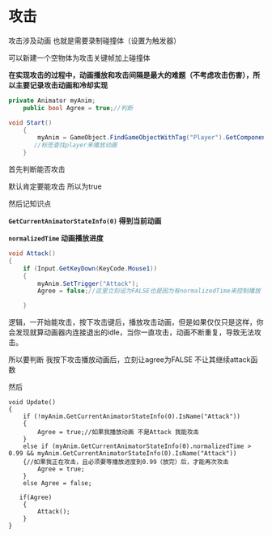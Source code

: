 # 攻击

攻击涉及动画 也就是需要录制碰撞体（设置为触发器）

可以新建一个空物体为攻击关键帧加上碰撞体

**在实现攻击的过程中，动画播放和攻击间隔是最大的难题（不考虑攻击伤害），所以主要记录攻击动画和冷却实现**

```c#
private Animator myAnim;
    public bool Agree = true;//判断

void Start()
    {
        myAnim = GameObject.FindGameObjectWithTag("Player").GetComponent<Animator>();
       //标签查找player来播放动画
    }
```

首先判断能否攻击

默认肯定要能攻击 所以为true

然后记知识点

**`GetCurrentAnimatorStateInfo(0)`      得到当前动画**

**`normalizedTime`     动画播放进度**

```c#
void Attack()
{
    if (Input.GetKeyDown(KeyCode.Mouse1))
    {
        myAnim.SetTrigger("Attack");
        Agree = false;//这里立刻设为FALSE也是因为有normalizedTime来控制播放

    }
```

逻辑，一开始能攻击，按下攻击键后，播放攻击动画，但是如果仅仅只是这样，你会发现就算动画器内连接退出的idle，当你一直攻击，动画不断重复，导致无法攻击。

所以要判断      我按下攻击播放动画后，立刻让agree为FALSE 不让其继续attack函数

然后

    void Update()
    {
        if (!myAnim.GetCurrentAnimatorStateInfo(0).IsName("Attack"))
        {
            Agree = true;//如果我播放动画 不是Attack 我能攻击
        }
        else if (myAnim.GetCurrentAnimatorStateInfo(0).normalizedTime > 0.99 && myAnim.GetCurrentAnimatorStateInfo(0).IsName("Attack"))
        {//如果我正在攻击，且必须要等播放进度到0.99（放完）后，才能再次攻击 
            Agree = true;
        }
        else Agree = false;
    
       if(Agree)
        {
            Attack();
        }
    }

